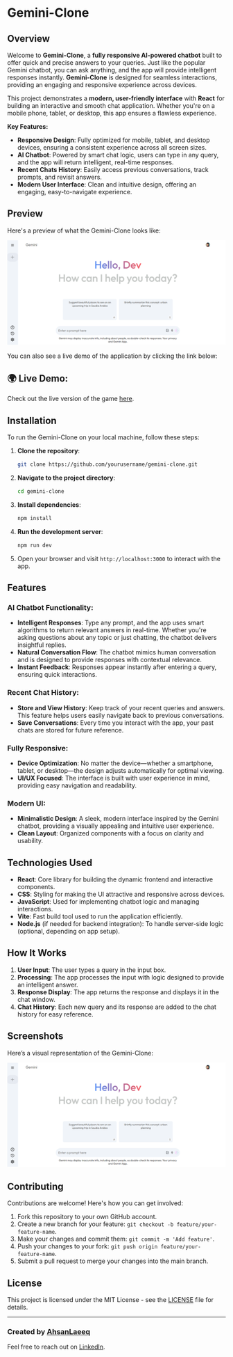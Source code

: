 # Gemini-Clone

## Overview

Welcome to **Gemini-Clone**, a **fully responsive AI-powered chatbot** built to offer quick and precise answers to your queries. Just like the popular Gemini chatbot, you can ask anything, and the app will provide intelligent responses instantly. **Gemini-Clone** is designed for seamless interactions, providing an engaging and responsive experience across devices.

This project demonstrates a **modern, user-friendly interface** with **React** for building an interactive and smooth chat application. Whether you're on a mobile phone, tablet, or desktop, this app ensures a flawless experience.

**Key Features:**
- **Responsive Design**: Fully optimized for mobile, tablet, and desktop devices, ensuring a consistent experience across all screen sizes.
- **AI Chatbot**: Powered by smart chat logic, users can type in any query, and the app will return intelligent, real-time responses.
- **Recent Chats History**: Easily access previous conversations, track prompts, and revisit answers.
- **Modern User Interface**: Clean and intuitive design, offering an engaging, easy-to-navigate experience.

## Preview

Here's a preview of what the Gemini-Clone looks like:

![Gemini Clone Screenshot](src/assets/Capture.png)

You can also see a live demo of the application by clicking the link below:

## 🌍 Live Demo:
Check out the live version of the game [here](https://ahsanlaeeq.github.io/Gemini_Ai_Bot/).


## Installation

To run the Gemini-Clone on your local machine, follow these steps:

1. **Clone the repository**:
    ```bash
    git clone https://github.com/yourusername/gemini-clone.git
    ```

2. **Navigate to the project directory**:
    ```bash
    cd gemini-clone
    ```

3. **Install dependencies**:
    ```bash
    npm install
    ```

4. **Run the development server**:
    ```bash
    npm run dev
    ```

5. Open your browser and visit `http://localhost:3000` to interact with the app.

## Features

### AI Chatbot Functionality:
- **Intelligent Responses**: Type any prompt, and the app uses smart algorithms to return relevant answers in real-time. Whether you're asking questions about any topic or just chatting, the chatbot delivers insightful replies.
- **Natural Conversation Flow**: The chatbot mimics human conversation and is designed to provide responses with contextual relevance.
- **Instant Feedback**: Responses appear instantly after entering a query, ensuring quick interactions.

### Recent Chat History:
- **Store and View History**: Keep track of your recent queries and answers. This feature helps users easily navigate back to previous conversations.
- **Save Conversations**: Every time you interact with the app, your past chats are stored for future reference.

### Fully Responsive:
- **Device Optimization**: No matter the device—whether a smartphone, tablet, or desktop—the design adjusts automatically for optimal viewing.
- **UI/UX Focused**: The interface is built with user experience in mind, providing easy navigation and readability.

### Modern UI:
- **Minimalistic Design**: A sleek, modern interface inspired by the Gemini chatbot, providing a visually appealing and intuitive user experience.
- **Clean Layout**: Organized components with a focus on clarity and usability.

## Technologies Used

- **React**: Core library for building the dynamic frontend and interactive components.
- **CSS**: Styling for making the UI attractive and responsive across devices.
- **JavaScript**: Used for implementing chatbot logic and managing interactions.
- **Vite**: Fast build tool used to run the application efficiently.
- **Node.js** (if needed for backend integration): To handle server-side logic (optional, depending on app setup).

## How It Works

1. **User Input**: The user types a query in the input box.
2. **Processing**: The app processes the input with logic designed to provide an intelligent answer.
3. **Response Display**: The app returns the response and displays it in the chat window.
4. **Chat History**: Each new query and its response are added to the chat history for easy reference.

## Screenshots

Here’s a visual representation of the Gemini-Clone:

![Gemini Clone Screenshot](src/assets/Capture.png)

## Contributing

Contributions are welcome! Here's how you can get involved:

1. Fork this repository to your own GitHub account.
2. Create a new branch for your feature: `git checkout -b feature/your-feature-name`.
3. Make your changes and commit them: `git commit -m 'Add feature'`.
4. Push your changes to your fork: `git push origin feature/your-feature-name`.
5. Submit a pull request to merge your changes into the main branch.

## License

This project is licensed under the MIT License - see the [LICENSE](LICENSE) file for details.

---

### Created by [AhsanLaeeq](https://github.com/AhsanLaeeq)

Feel free to reach out on [LinkedIn](https://www.linkedin.com/public-profile/settings?trk=d_flagship3_profile_self_view_public_profile).

